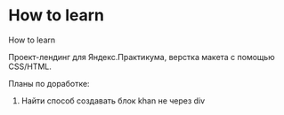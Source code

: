 # How to learn
How to learn

Проект-лендинг для Яндекс.Практикума, верстка макета с помощью CSS/HTML.

Планы по доработке:
1. Найти способ создавать блок khan не через div
